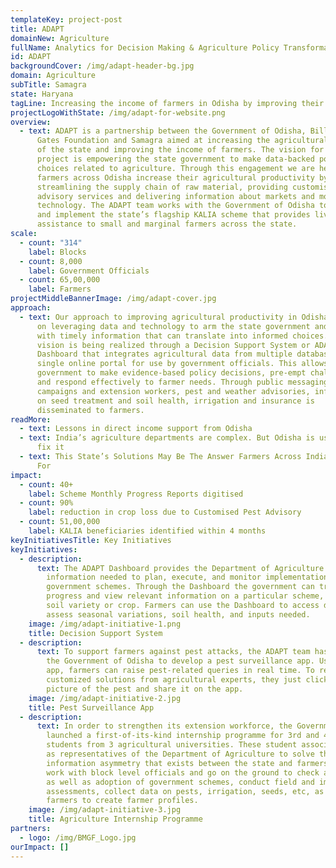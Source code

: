 ```yaml
---
templateKey: project-post
title: ADAPT
domainNew: Agriculture
fullName: Analytics for Decision Making & Agriculture Policy Transformation
id: ADAPT
backgroundCover: /img/adapt-header-bg.jpg
domain: Agriculture
subTitle: Samagra
state: Haryana
tagLine: Increasing the income of farmers in Odisha by improving their productivity
projectLogoWithState: /img/adapt-for-website.png
overview:
  - text: ADAPT is a partnership between the Government of Odisha, Bill & Melinda
      Gates Foundation and Samagra aimed at increasing the agricultural output
      of the state and improving the income of farmers. The vision for the
      project is empowering the state government to make data-backed policy
      choices related to agriculture. Through this engagement we are helping
      farmers across Odisha increase their agricultural productivity by
      streamlining the supply chain of raw material, providing customised pest
      advisory services and delivering information about markets and modern
      technology. The ADAPT team works with the Government of Odisha to design
      and implement the state’s flagship KALIA scheme that provides livelihood
      assistance to small and marginal farmers across the state.
scale:
  - count: "314"
    label: Blocks
  - count: 8,000
    label: Government Officials
  - count: 65,00,000
    label: Farmers
projectMiddleBannerImage: /img/adapt-cover.jpg
approach:
  - text: Our approach to improving agricultural productivity in Odisha is centred
      on leveraging data and technology to arm the state government and farmers
      with timely information that can translate into informed choices. This
      vision is being realized through a Decision Support System or ADAPT
      Dashboard that integrates agricultural data from multiple databases into a
      single online portal for use by government officials. This allows the
      government to make evidence-based policy decisions, pre-empt challenges
      and respond effectively to farmer needs. Through public messaging
      campaigns and extension workers, pest and weather advisories, information
      on seed treatment and soil health, irrigation and insurance is
      disseminated to farmers.
readMore:
  - text: Lessons in direct income support from Odisha
  - text: India’s agriculture departments are complex. But Odisha is using data to
      fix it
  - text: This State’s Solutions May Be The Answer Farmers Across India Are Looking
      For
impact:
  - count: 40+
    label: Scheme Monthly Progress Reports digitised
  - count: 90%
    label: reduction in crop loss due to Customised Pest Advisory
  - count: 51,00,000
    label: KALIA beneficiaries identified within 4 months
keyInitiativesTitle: Key Initiatives
keyInitiatives:
  - description:
      text: The ADAPT Dashboard provides the Department of Agriculture all historical
        information needed to plan, execute, and monitor implementation of
        government schemes. Through the Dashboard the government can track the
        progress and view relevant information on a particular scheme, season,
        soil variety or crop. Farmers can use the Dashboard to access data to
        assess seasonal variations, soil health, and inputs needed.
    image: /img/adapt-initiative-1.png
    title: Decision Support System
  - description:
      text: To support farmers against pest attacks, the ADAPT team has worked with
        the Government of Odisha to develop a pest surveillance app. Using this
        app, farmers can raise pest-related queries in real time. To receive
        customized solutions from agricultural experts, they just click a
        picture of the pest and share it on the app.
    image: /img/adapt-initiative-2.jpg
    title: Pest Surveillance App
  - description:
      text: In order to strengthen its extension workforce, the Government of Odisha
        launched a first-of-its-kind internship programme for 3rd and 4th year
        students from 3 agricultural universities. These student associates work
        as representatives of the Department of Agriculture to solve the
        information asymmetry that exists between the state and farmers. They
        work with block level officials and go on the ground to check awareness
        as well as adoption of government schemes, conduct field and impact
        assessments, collect data on pests, irrigation, seeds, etc, as well as
        farmers to create farmer profiles.
    image: /img/adapt-initiative-3.jpg
    title: Agriculture Internship Programme
partners:
  - logo: /img/BMGF_Logo.jpg
ourImpact: []
---
```

